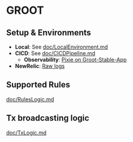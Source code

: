 # GROOT

## Setup & Environments

- **Local**: See [doc/LocalEnvironment.md](https://github.com/thisisarchimedes/Groot/blob/main/doc/LocalEnvironment.md)
- **CICD**: See [doc/CICDPipeline.md](https://github.com/thisisarchimedes/Groot/blob/main/doc/CICDPipeline.md)
  - **Observability**: [Pixie on Groot-Stable-App](https://github.com/thisisarchimedes/Groot/blob/main/doc/K8sObservability.md)
- **NewRelic**: [Raw logs](https://onenr.io/0Bj3XDql2QX)
## Supported Rules

[doc/RulesLogic.md](https://github.com/thisisarchimedes/Groot/blob/main/doc/RulesLogic.md)

## Tx broadcasting logic

[doc/TxLogic.md](https://github.com/thisisarchimedes/Groot/blob/main/doc/TxLogic.md)
